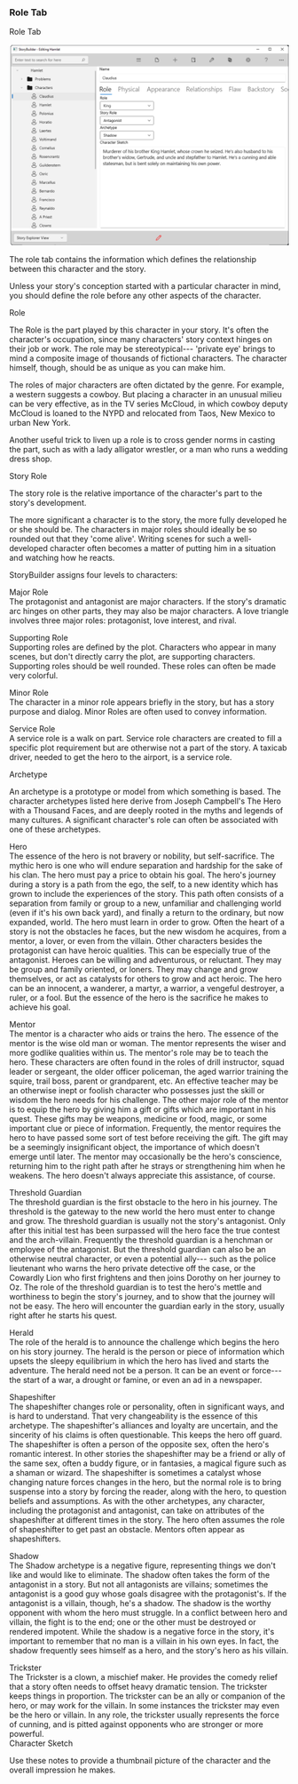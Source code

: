 ### Role Tab ###
Role Tab <br/>

![](Character-Role-Tab.png)

The role tab contains the information which defines the relationship between this character and the story. <br/>

Unless your story's conception started with a particular character in mind, you should define the role before any other aspects of the character. <br/>

Role <br/>

The Role is the part played by this character in your story.  It's often the character's occupation, since many characters' story context hinges on their job or work.  The role may be stereotypical--- 'private eye' brings to mind a composite image of thousands of fictional characters.  The character himself, though, should be as unique as you can make him. <br/>

The roles of major characters are often dictated by the genre.  For example, a western suggests a cowboy.  But placing a character in an unusual milieu can be very effective, as in the TV series McCloud, in which cowboy deputy McCloud is loaned to the NYPD and relocated from Taos, New Mexico to urban New York. <br/>

Another useful trick to liven up a role is to cross gender norms in casting the part, such as with a lady alligator wrestler, or a man who runs a wedding dress shop. <br/>

Story Role <br/>

The story role is the relative importance of the character's part  to the story's development. <br/>

The more significant a character is to the story, the more fully developed he or she should be.  The characters in major roles should ideally be so rounded out that they 'come alive'.  Writing scenes for such a well-developed character often becomes a matter of putting him in a situation and watching how he reacts. <br/>

StoryBuilder assigns four levels to characters: <br/>

Major Role <br/>
The protagonist and antagonist are major characters.  If the story's dramatic arc hinges on other parts, they may also be major characters.  A love triangle involves three major roles: protagonist, love interest, and rival. <br/>

Supporting Role <br/>
Supporting roles are defined by the plot.  Characters who appear in many scenes, but don't directly carry the plot, are supporting characters.  Supporting roles should be well rounded.  These roles can often be made very colorful. <br/>

Minor Role <br/>
The character in a minor role appears briefly in the story, but has a story purpose and dialog.  Minor Roles are often used to convey information. <br/>

Service Role <br/>
A service role is a walk on part.  Service role characters are created to fill a specific plot requirement but are otherwise not a part of the story.  A taxicab driver, needed to get the hero to the airport, is a service role.  <br/>

Archetype <br/>

An archetype is a prototype or model from which something is based.  The character archetypes listed here derive from Joseph Campbell's The Hero with a Thousand Faces, and  are deeply rooted in the myths and legends of many cultures.  A significant character's role can often be associated with one of these archetypes. <br/>

Hero <br/>
The essence of the  hero is not bravery or nobility, but self-sacrifice.  The mythic hero is one who will endure separation and hardship for the sake of his clan.  The hero must pay a price to obtain his goal.  The hero's journey during a story is a path from the ego, the self, to a new identity which has grown to include the experiences of the story.  This path often consists of a separation from family or group to a new, unfamiliar and challenging world (even if it's his own back yard), and finally a return to the ordinary, but now expanded, world.  The hero must learn in order to grow.  Often the heart of a story is not the obstacles he faces, but the new wisdom he acquires, from a mentor, a lover, or even from the villain.  Other characters besides the protagonist can have heroic qualities.  This can be especially true of the antagonist.  Heroes can be willing and adventurous, or reluctant.   They may be group and family oriented, or loners.  They may change and grow themselves, or act as catalysts for others to grow and act heroic.  The hero can be an innocent, a wanderer, a martyr, a warrior, a vengeful destroyer, a ruler, or a fool.  But the essence of the hero is the sacrifice he makes to achieve his goal. <br/>

Mentor <br/>
The mentor is a character who aids or trains the hero.  The essence of the mentor is the wise old man or woman.  The mentor represents the wiser and more godlike qualities within us.  The mentor's role may be to teach the hero.  These characters are often found in the roles of drill instructor, squad leader or sergeant, the older officer policeman, the aged warrior training the squire, trail boss, parent or grandparent, etc.  An effective teacher may be an otherwise inept or foolish character who possesses just the skill or wisdom the hero needs for his challenge.  The other major role of the mentor is to equip the hero by giving him a gift or gifts which are important in his quest.  These gifts may be weapons, medicine or food, magic, or some important clue or piece of information.  Frequently, the mentor requires the hero to have passed some sort of test before receiving the gift. The gift may be a seemingly insignificant object,  the importance of which doesn't emerge until later.   The mentor may occasionally be the hero's conscience, returning him to the right path after he strays or strengthening him when he weakens.  The hero doesn't always appreciate this assistance, of course. <br/>

Threshold Guardian <br/>
The threshold guardian is the first obstacle to the hero in his journey.  The threshold is the gateway to the new world the hero must enter to change and grow.   The threshold guardian is usually not the story's antagonist.  Only after this initial test has been surpassed will the hero face the true contest and the arch-villain.   Frequently the threshold guardian is a henchman or employee of the antagonist.  But the threshold guardian can also be an otherwise neutral character, or even a potential ally--- such as the police lieutenant who warns the hero private detective off the case, or the Cowardly Lion who first frightens and then joins Dorothy on her journey to Oz.  The role of the threshold guardian is to test the hero's mettle and worthiness to begin the story's journey, and to show that the journey will not be easy.  The hero will encounter the guardian early in the story, usually right after he starts his quest. <br/>

Herald <br/>
The role of the herald is to announce the challenge which begins the hero on his story journey.  The herald is the person or piece of information which upsets the sleepy equilibrium in which the hero has lived and starts the adventure.  The herald need not be a person.  It can be an event or force--- the start of a war, a drought or famine, or even an ad in a newspaper. <br/>

Shapeshifter <br/>
The shapeshifter changes role or personality, often in significant ways, and is hard to understand.  That very changeability is the essence of this archetype.  The shapeshifter's alliances and loyalty are uncertain, and the sincerity of his claims is often questionable.  This keeps the hero off guard.  The shapeshifter is often a person of the opposite sex, often the hero's romantic interest.  In other stories the shapeshifter may be a friend or ally of the same sex, often a buddy figure, or in fantasies, a magical figure such as a shaman or wizard.  The shapeshifter is sometimes a catalyst whose changing nature forces changes in the hero, but the normal role is to bring suspense into a story by forcing the reader, along with the hero, to question beliefs and assumptions.  As with the other archetypes, any character, including the protagonist and antagonist, can take on attributes of the shapeshifter at different times in the story. The hero often assumes the role of shapeshifter to get past an obstacle.  Mentors often appear as shapeshifters. <br/>

Shadow <br/>
The Shadow archetype is a negative figure, representing things we don't like and would like to eliminate.  The shadow often takes the form of the antagonist in a story.  But not all antagonists are villains; sometimes the antagonist is a good guy whose goals disagree with the protagonist's.  If the antagonist is a villain, though, he's a shadow.  The shadow is the worthy opponent with whom the hero must struggle. In a conflict between hero and villain, the fight is to the end; one or the other must be destroyed or rendered impotent.  While the shadow is a negative force in the story, it's important to remember that no man is a villain in his own eyes.  In fact, the shadow frequently sees himself as a hero, and the story's hero as his villain. <br/>

Trickster <br/>
The Trickster is a clown, a mischief maker.  He provides the comedy relief that a story often needs to offset heavy dramatic tension.  The trickster keeps things in proportion.  The trickster can be an ally or companion of the hero, or may work for the villain.  In some instances the trickster may even be the hero or villain.  In any role, the trickster usually represents the force of cunning, and is pitted against opponents who are stronger or more powerful.  <br/>
Character Sketch <br/>

Use these notes to provide a thumbnail picture of the character and the overall impression he makes. <br/>

